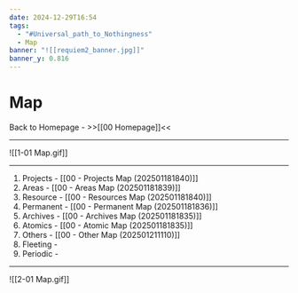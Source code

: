 ```yaml
---
date: 2024-12-29T16:54
tags:
  - "#Universal_path_to_Nothingness"
  - Map
banner: "![[requiem2_banner.jpg]]"
banner_y: 0.816
---
```

# Map

Back to Homepage - >>[[00 Homepage]]<< 

--- 

![[1-01 Map.gif]]

---

1. Projects - [[00 - Projects Map (202501181840)]]
2. Areas - [[00 - Areas Map (202501181839)]]
3. Resource - [[00 - Resources Map (202501181840)]]
4. Permanent - [[00 - Permanent Map (202501181836)]]
5. Archives - [[00 - Archives Map (202501181835)]]
6. Atomics - [[00 - Atomic Map (202501181835)]]
7. Others - [[00 - Other Map (202501211110)]]
8. Fleeting - 
9. Periodic -
   
--- 


![[2-01 Map.gif]]


